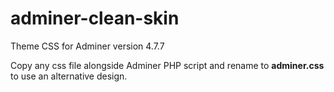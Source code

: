 # adminer-clean-skin

Theme CSS for Adminer version    4.7.7

Copy any css file alongside Adminer PHP script and rename to <b>adminer.css</b> to use an alternative design.
